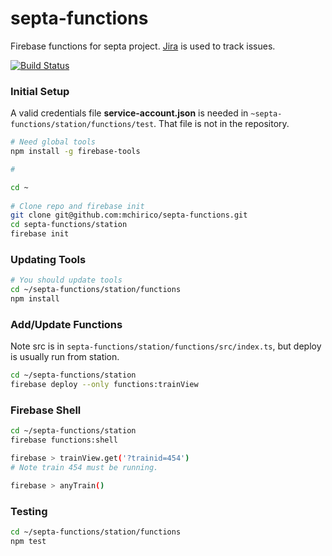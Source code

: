 # septa-functions
Firebase functions for septa project. <a href="https://jira.aipiggybot.io/projects/SEPT/issues">Jira</a> is used to track issues.

[![Build Status](https://travis-ci.com/mchirico/septa-functions.svg?branch=develop)](https://travis-ci.com/mchirico/septa-functions)

### Initial Setup

A valid credentials file **service-account.json** is needed in
`~septa-functions/station/functions/test`.  That file is not in the repository.

```bash
# Need global tools
npm install -g firebase-tools

# 

cd ~
 
# Clone repo and firebase init
git clone git@github.com:mchirico/septa-functions.git
cd septa-functions/station
firebase init


```


### Updating Tools

```bash
# You should update tools
cd ~/septa-functions/station/functions
npm install 
```

### Add/Update Functions

Note src is in `septa-functions/station/functions/src/index.ts`, but deploy is usually run from station.

```bash
cd ~/septa-functions/station
firebase deploy --only functions:trainView

```


### Firebase Shell

```bash
cd ~/septa-functions/station
firebase functions:shell

firebase > trainView.get('?trainid=454')
# Note train 454 must be running.

firebase > anyTrain()
```

### Testing

```bash
cd ~/septa-functions/station/functions
npm test
```


